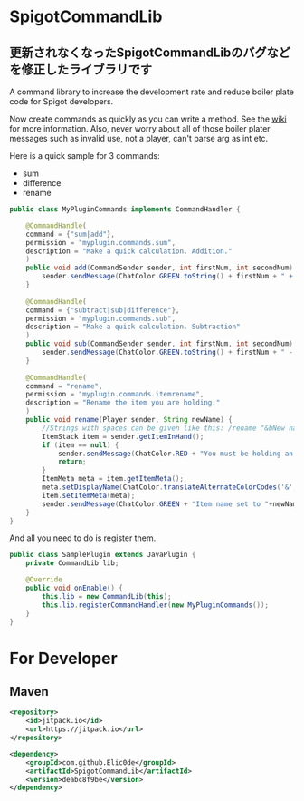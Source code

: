 # SpigotCommandLib

## 更新されなくなったSpigotCommandLibのバグなどを修正したライブラリです

A command library to increase the development rate and reduce boiler plate code for Spigot developers.

Now create commands as quickly as you can write a method. See the [wiki](https://github.com/MrBlobman/SpigotCommandLib/wiki) for more
information. Also, never worry about all of those boiler plater messages such as invalid use, not a player, can't parse arg as int etc.

Here is a quick sample for 3 commands:
* sum <arg0> <arg1>
* difference <argo> <arg1>
* rename <arg0>

```java
public class MyPluginCommands implements CommandHandler {

    @CommandHandle(
	command = {"sum|add"},
	permission = "myplugin.commands.sum",
	description = "Make a quick calculation. Addition."
    )
    public void add(CommandSender sender, int firstNum, int secondNum) {
        sender.sendMessage(ChatColor.GREEN.toString() + firstNum + " + " + secondNum + " = " + (firstNum + secondNum));
    }
    
    @CommandHandle(
	command = {"subtract|sub|difference"},
	permission = "myplugin.commands.sub",
	description = "Make a quick calculation. Subtraction"
    )
    public void sub(CommandSender sender, int firstNum, int secondNum) {
        sender.sendMessage(ChatColor.GREEN.toString() + firstNum + " - " + secondNum + " = " + (firstNum - secondNum));
    }
    
    @CommandHandle(
	command = "rename",
	permission = "myplugin.commands.itemrename",
	description = "Rename the item you are holding."
    )
    public void rename(Player sender, String newName) {
        //Strings with spaces can be given like this: /rename "&bNew name for item"
        ItemStack item = sender.getItemInHand();
        if (item == null) {
            sender.sendMessage(ChatColor.RED + "You must be holding an item.");
            return;
        }
        ItemMeta meta = item.getItemMeta();
        meta.setDisplayName(ChatColor.translateAlternateColorCodes('&', newName));
        item.setItemMeta(meta);
        sender.sendMessage(ChatColor.GREEN + "Item name set to "+newName);
    }
}
```
And all you need to do is register them.
```java
public class SamplePlugin extends JavaPlugin {
    private CommandLib lib;

    @Override
    public void onEnable() {
        this.lib = new CommandLib(this);
        this.lib.registerCommandHandler(new MyPluginCommands());
    }
}
```
# For Developer
## Maven

```xml
<repository>
    <id>jitpack.io</id>
    <url>https://jitpack.io</url>
</repository>
```
```xml
<dependency>
    <groupId>com.github.Elic0de</groupId>
	<artifactId>SpigotCommandLib</artifactId>
    <version>deabc8f9be</version>
</dependency>
```
